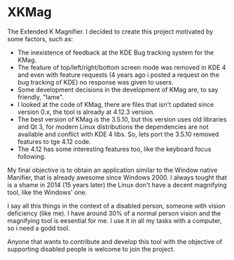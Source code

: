 XKMag
=====

The Extended K Magnifier. I decided to create this project motivated by some factors, such as:

- The inexistence of feedback at the KDE Bug tracking system for the KMag.
- The feature of top/left/right/bottom screen mode was removed in KDE 4 and even with feature requests (4 years ago i posted a request on the bug tracking of KDE) no response was given to users.
- Some development decisions in the development of KMag are, to say friendly, "lame".
- I looked at the code of KMag, there are files that isn't updated since version 0.x, the tool is already at 4.12.3 version.
- The best version of KMag is the 3.5.10, but this version uses old libraries and Qt 3, for modern Linux distributions the dependencies are not available and conflict with KDE 4 libs. So, lets port the 3.5.10 removed features to tge 4.12 code.
- The 4.12 has some interesting features too, like the keyboard focus following.

My final objective is to obtain an application similar to the Window native Manifier, that is already awesome since Windows 2000. I always tought that is a shame in 2014 (15 years later) the Linux don't have a decent magnifying tool, like the Windows' one.

I say all this things in the context of a disabled person, someone with vision deficiency (like me). I have around 30% of a normal person vision and the magnifying tool is eesential for me. I use it in all my tasks with a computer, so i need a godd tool.

Anyone that wants to contribute and develop this tool with the objective of supporting disabled people is welcome to join the project.
